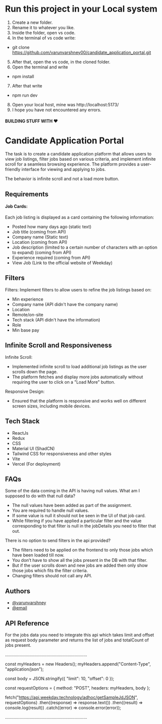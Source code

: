 
# Run this project in your Local system

1. Create a new folder.
2. Rename it to whatever you like.
3. Inside the folder, open vs code.
4. In the terminal of vs code write: 
- git clone https://github.com/varunvarshney00/candidate_application_portal.git

5. After that, open the vs code, in the cloned folder.
6. Open the terminal and write 
- npm install
7. After that write 
- npm run dev
8. Open your local host, mine was  http://localhost:5173/
9. I hope you have not encountered any errors.

#### BUILDING STUFF WITH ❤️ 

# Candidate Application Portal

The task is to create a candidate application platform that allows users to view job listings, filter jobs based on various criteria, and implement infinite scroll for a seamless browsing experience. The platform provides a user-friendly interface for viewing and applying to jobs. 

The behavior is infinite scroll and not a load more button.

## Requirements

#### Job Cards: 
Each job listing is displayed as a card containing the following information:
- Posted how many days ago (static text)
- Job title (coming from API)
- Company name (Static text)
- Location (coming from API)
- Job description (limited to a certain number of characters with an option to expand) (coming from API)
- Experience required (coming from API)
- View Job (Link to the official website of Weekday)



## Filters

Filters: Implement filters to allow users to refine the job listings based on:
- Min experience
- Company name (API didn't have the company name)
- Location
- Remote/on-site
- Tech stack (API didn't have the information)
- Role
- Min base pay

## Infinite Scroll and Responsiveness

Infinite Scroll: 
- Implemented infinite scroll to load additional job listings as the user scrolls down the page. 
- The platform fetches and display more jobs automatically without requiring the user to click on a "Load More" button.

Responsive Design: 
- Ensured that the platform is responsive and works well on different screen sizes, including mobile devices.


## Tech Stack

- ReactJs
- Redux
- CSS
- Material UI (ShadCN)
- Tailwind CSS for responsiveness and other styles
- Vite
- Vercel (For deployment)
## FAQs

Some of the data coming in the API is having null values. What am I supposed to do with that null data?
- The null values have been added as part of the assignment. 
- You are required to handle null values. 
- If some value is null it should not be seen in the UI of that job card. 
- While filtering if you have applied a particular filter and the value corresponding to that filter is null in the jobDetails you need to filter that out.


There is no option to send filters in the api provided?
- The filters need to be applied on the frontend to only those jobs which have been loaded till now. 
- You don’t have to show all the jobs present in the DB with that filter. 
- But if the user scrolls down and new jobs are added then only show those jobs which fits the filter criteria. 
- Changing filters should not call any API.

## Authors

- [@varunvarshney](https://github.com/varunvarshney00?tab=repositories)
- [@email](varunvarshney6882@gmail.com)


## API Reference

For the jobs data you need to integrate this api which takes limit and offset as request body parameter and returns the list of jobs and totalCount of jobs present.

...................................................................

const myHeaders = new Headers();
myHeaders.append("Content-Type", "application/json");

const body = JSON.stringify({
 "limit": 10,
 "offset": 0
});

const requestOptions = {
 method: "POST",
 headers: myHeaders,
 body
};

fetch("https://api.weekday.technology/adhoc/getSampleJdJSON", requestOptions)
 .then((response) => response.text())
 .then((result) => console.log(result))
 .catch((error) => console.error(error));

...................................................................



